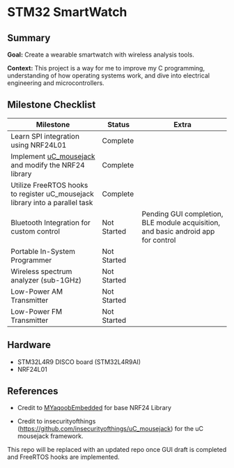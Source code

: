 # STM32 SmartWatch #
## Summary ##

**Goal:** Create a wearable smartwatch with wireless analysis tools.

**Context:** This project is a way for me to improve my C programming, understanding of how operating systems work, and dive into electrical engineering and microcontrollers.

## Milestone Checklist ##

Milestone | Status | Extra
----------|--------|------
Learn SPI integration using NRF24L01 | Complete |
Implement [uC_mousejack](https://github.com/insecurityofthings/uC_mousejack) and modify the NRF24 library | Complete |
Utilize FreeRTOS hooks to register uC_mousejack library into a parallel task | Complete | 
Bluetooth Integration for custom control | Not Started | Pending GUI completion, BLE module acquisition, and basic android app for control
Portable In-System Programmer | Not Started |
Wireless spectrum analyzer (sub-1GHz) | Not Started|
Low-Power AM Transmitter| Not Started
Low-Power FM Transmitter| Not Started

## Hardware ##
* STM32L4R9 DISCO board (STM32L4R9AI)
* NRF24L01

## References ##
* Credit to [MYaqoobEmbedded](https://github.com/MYaqoobEmbedded/STM32-Tutorials/tree/master/Tutorial%2024%20-%20NRF24L01%20Radio%20Transceiver) for base NRF24 Library

* Credit to insecurityofthings (https://github.com/insecurityofthings/uC_mousejack) for the uC mousejack framework.

This repo will be replaced with an updated repo once GUI draft is completed and FreeRTOS hooks are implemented.
